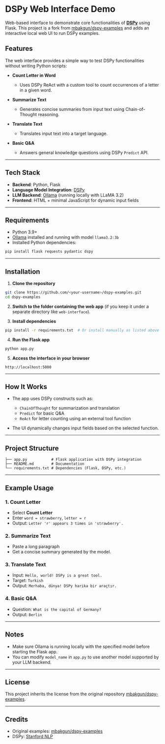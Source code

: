 # DSPy Web Interface Demo

Web-based interface to demonstrate core functionalities of **[DSPy](https://github.com/stanfordnlp/dspy)** using Flask. This project is a fork from [mbakgun/dspy-examples](https://github.com/mbakgun/dspy-examples/tree/main) and adds an interactive local web UI to run DSPy examples.

## Features

The web interface provides a simple way to test DSPy functionalities without writing Python scripts:

* **Count Letter in Word**

  * Uses DSPy ReAct with a custom tool to count occurrences of a letter in a given word.

* **Summarize Text**

  * Generates concise summaries from input text using Chain-of-Thought reasoning.

* **Translate Text**

  * Translates input text into a target language.

* **Basic Q\&A**

  * Answers general knowledge questions using DSPy `Predict` API.

---

## Tech Stack

* **Backend**: Python, Flask
* **Language Model Integration**: [DSPy](https://github.com/stanfordnlp/dspy)
* **LLM Backend**: [Ollama](https://ollama.ai) (running locally with LLaMA 3.2)
* **Frontend**: HTML + minimal JavaScript for dynamic input fields

---

## Requirements

* Python 3.9+
* [Ollama](https://ollama.ai) installed and running with model `llama3.2:3b`
* Installed Python dependencies:

```bash
pip install flask requests pydantic dspy
```

---

## Installation

1. **Clone the repository**

```bash
git clone https://github.com/<your-username>/dspy-examples.git
cd dspy-examples
```

2. **Switch to the folder containing the web app** (if you keep it under a separate directory like `web-interface`).

3. **Install dependencies**

```bash
pip install -r requirements.txt  # Or install manually as listed above
```

4. **Run the Flask app**

```bash
python app.py
```

5. **Access the interface in your browser**

```
http://localhost:5000
```

---

## How It Works

* The app uses DSPy constructs such as:

  * `ChainOfThought` for summarization and translation
  * `Predict` for basic Q\&A
  * `ReAct` for letter counting using an external tool function

* The UI dynamically changes input fields based on the selected function.

---

## Project Structure

```
├── app.py           # Flask application with DSPy integration
├── README.md        # Documentation
└── requirements.txt # Dependencies (Flask, DSPy, etc.)
```

---

## Example Usage

### 1. Count Letter

* Select **Count Letter**
* Enter `word = strawberry`, `letter = r`
* Output: `Letter 'r' appears 3 times in 'strawberry'.`

### 2. Summarize Text

* Paste a long paragraph
* Get a concise summary generated by the model.

### 3. Translate Text

* Input: `Hello, world! DSPy is a great tool.`
* Target: `Turkish`
* Output: `Merhaba, dünya! DSPy harika bir araçtır.`

### 4. Basic Q\&A

* Question: `What is the capital of Germany?`
* Output: `Berlin`

---

## Notes

* Make sure Ollama is running locally with the specified model before starting the Flask app.
* You can modify `model_name` in `app.py` to use another model supported by your LLM backend.

---

## License

This project inherits the license from the original repository [mbakgun/dspy-examples](https://github.com/mbakgun/dspy-examples/tree/main).

---

## Credits

* Original examples: [mbakgun/dspy-examples](https://github.com/mbakgun/dspy-examples)
* DSPy: [Stanford NLP](https://github.com/stanfordnlp/dspy)
